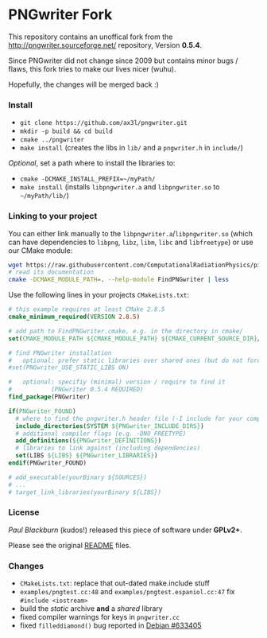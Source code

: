 PNGwriter Fork
==============

This repository contains an unoffical fork from the
  http://pngwriter.sourceforge.net/
repository, Version **0.5.4**.

Since PNGwriter did not change since 2009 but contains minor
bugs / flaws, this fork tries to make our lives nicer (wuhu).

Hopefully, the changes will be merged back :)

### Install

- `git clone https://github.com/ax3l/pngwriter.git`
- `mkdir -p build && cd build`
- `cmake ../pngwriter`
- `make install` (creates the libs in `lib/` and a `pngwriter.h` in `include/`)

*Optional*, set a path where to install the libraries to:
- `cmake -DCMAKE_INSTALL_PREFIX=~/myPath/`
- `make install`
  (installs `libpngwriter.a` and `libpngwriter.so` to `~/myPath/lib/`)

### Linking to your project

You can either link manually to the `libpngwriter.a`/`libpngwriter.so` (which can have dependencies to `libpng`, `libz`, `libm`, `libc` and `libfreetype`) or use our CMake module:

```bash
wget https://raw.githubusercontent.com/ComputationalRadiationPhysics/picongpu/dev/src/cmake/FindPNGwriter.cmake
# read its documentation
cmake -DCMAKE_MODULE_PATH=. --help-module FindPNGwriter | less
```

Use the following lines in your projects `CMakeLists.txt`:
```cmake
# this example requires at least CMake 2.8.5
cmake_minimum_required(VERSION 2.8.5)

# add path to FindPNGwriter.cmake, e.g. in the directory in cmake/
set(CMAKE_MODULE_PATH ${CMAKE_MODULE_PATH} ${CMAKE_CURRENT_SOURCE_DIR}/cmake/)

# find PNGwriter installation
#   optional: prefer static libraries over shared ones (but do not force them)
#set(PNGwriter_USE_STATIC_LIBS ON)

#   optional: specifiy (minimal) version / require to find it
#           (PNGwriter 0.5.4 REQUIRED)
find_package(PNGwriter)

if(PNGwriter_FOUND)
  # where to find the pngwriter.h header file (-I include for your compiler)
  include_directories(SYSTEM ${PNGwriter_INCLUDE_DIRS})
  # additional compiler flags (e.g. -DNO_FREETYPE)
  add_definitions(${PNGwriter_DEFINITIONS})
  # libraries to link against (including dependencies)
  set(LIBS ${LIBS} ${PNGwriter_LIBRARIES})
endif(PNGwriter_FOUND)

# add_executable(yourBinary ${SOURCES})
# ...
# target_link_libraries(yourBinary ${LIBS})
```

### License

*Paul Blackburn* (kudos!) released this piece of software under **GPLv2+**.

Please see the original [README](README) files.

### Changes

- `CMakeLists.txt`: replace that out-dated make.include stuff
- `examples/pngtest.cc:48` and `examples/pngtest.espaniol.cc:47` fix `#include <iostream>`
- build the *static* archive **and** a *shared* library
- fixed compiler warnings for keys in `pngwriter.cc`
- fixed `filleddiamond()` bug reported in [Debian #633405](http://bugs.debian.org/cgi-bin/bugreport.cgi?bug=633405)
